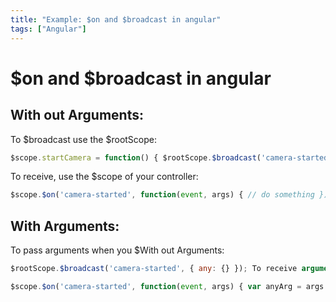 ```yaml
---
title: "Example: $on and $broadcast in angular"
tags: ["Angular"]
---
```


# $on and $broadcast in angular

## With out Arguments:

To $broadcast use the $rootScope:

```js
$scope.startCamera = function() { $rootScope.$broadcast('camera-started'); }
```

To receive, use the $scope of your controller:

```js
$scope.$on('camera-started', function(event, args) { // do something });
```

## With Arguments:

To pass arguments when you $With out Arguments:

```js
$rootScope.$broadcast('camera-started', { any: {} }); To receive arguments :

$scope.$on('camera-started', function(event, args) { var anyArg = args.any;  // do something });
```
